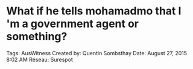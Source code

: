 # What if he tells mohamadmo that I 'm a government agent or something?

Tags: AusWitness
Created by: Quentin Sombsthay
Date: August 27, 2015 8:02 AM
Réseau: Surespot